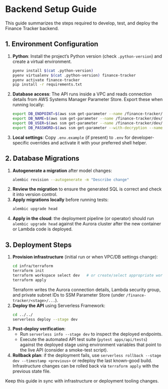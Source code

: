 # Backend Setup Guide

This guide summarizes the steps required to develop, test, and deploy the Finance Tracker backend.

## 1. Environment Configuration

1. **Python**: Install the project’s Python version (check `.python-version`) and create a virtual environment.
   ```bash
   pyenv install $(cat .python-version)
   pyenv virtualenv $(cat .python-version) finance-tracker
   pyenv activate finance-tracker
   pip install -r requirements.txt
   ```
2. **Database access**: The API runs inside a VPC and reads connection details from AWS Systems Manager Parameter Store. Export these when running locally:
   ```bash
   export DB_ENDPOINT=$(aws ssm get-parameter --name /finance-tracker/dev/db/endpoint --query 'Parameter.Value' --output text)
   export DB_NAME=$(aws ssm get-parameter --name /finance-tracker/dev/db/name --query 'Parameter.Value' --output text)
   export DB_USER=$(aws ssm get-parameter --name /finance-tracker/dev/db/user --query 'Parameter.Value' --output text)
   export DB_PASSWORD=$(aws ssm get-parameter --with-decryption --name /finance-tracker/dev/db/password --query 'Parameter.Value' --output text)
   ```
3. **Local settings**: Copy `.env.example` (if present) to `.env` for developer-specific overrides and activate it with your preferred shell helper.

## 2. Database Migrations

1. **Autogenerate a migration** after model changes:
   ```bash
   alembic revision --autogenerate -m "Describe change"
   ```
2. **Review the migration** to ensure the generated SQL is correct and check it into version control.
3. **Apply migrations locally** before running tests:
   ```bash
   alembic upgrade head
   ```
4. **Apply in the cloud**: the deployment pipeline (or operator) should run `alembic upgrade head` against the Aurora cluster after the new container or Lambda code is deployed.

## 3. Deployment Steps

1. **Provision infrastructure** (initial run or when VPC/DB settings change):
   ```bash
   cd infra/terraform
   terraform init
   terraform workspace select dev   # or create/select appropriate workspace
   terraform apply
   ```
   Terraform writes the Aurora connection details, Lambda security group, and private subnet IDs to SSM Parameter Store (under `/finance-tracker/<stage>/...`).
2. **Deploy the API** using Serverless Framework:
   ```bash
   cd ../../
   serverless deploy --stage dev
   ```
3. **Post-deploy verification**:
   - Run `serverless info --stage dev` to inspect the deployed endpoints.
   - Execute the automated API test suite (`pytest apps/api/tests`) against the deployed stage using environment variables that point to the live API (consider a smoke-test script).
4. **Rollback plan**: if the deployment fails, use `serverless rollback --stage dev --timestamp <previous>` or redeploy the last known-good build. Infrastructure changes can be rolled back via `terraform apply` with the previous state file.

Keep this guide in sync with infrastructure or deployment tooling changes.
